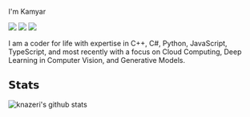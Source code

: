 I'm Kamyar 

[![](https://img.shields.io/badge/-Kamyar%20Nazeri-blue?style=flat-square&logo=Linkedin&logoColor=white&link=https://www.linkedin.com/in/knazeri/)](https://www.linkedin.com/in/knazeri/)
[![](https://img.shields.io/badge/-@knazeri-%231DA1F2?style=flat-square&logo=twitter&logoColor=ffffff)](https://twitter.com/knazeri)
[![](https://img.shields.io/badge/-Kamyar%20Nazeri-%23181717?style=flat-square&logo=stackoverflow)](https://stackoverflow.com/users/1041321/kamyar-nazeri)

I am a coder for life with expertise in C++, C#, Python, JavaScript, TypeScript, and most recently with a focus on Cloud Computing, Deep Learning in Computer Vision, and Generative Models.

## 𝗦𝘁𝗮𝘁𝘀

![knazeri's github stats](https://github-readme-stats.vercel.app/api?username=knazeri&show_icons=true&theme=dracula)

